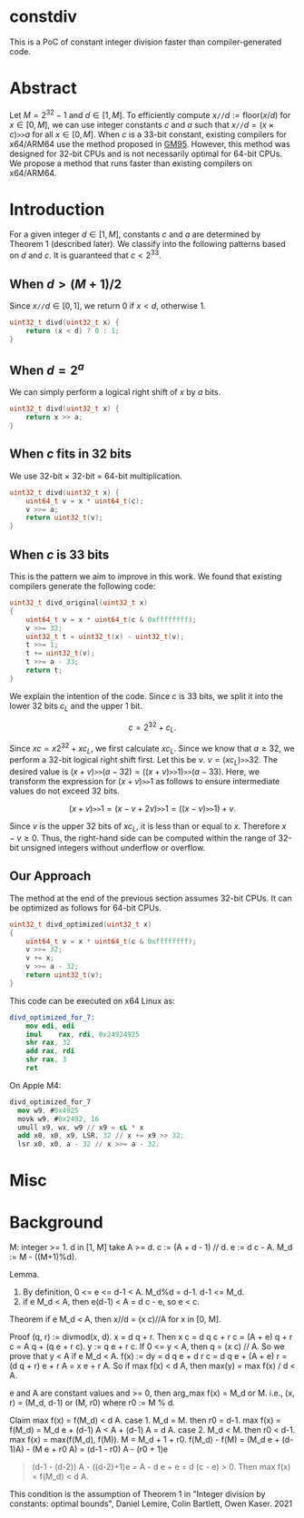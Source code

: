 # constdiv
This is a PoC of constant integer division faster than compiler-generated code.

# Abstract
Let $M=2^{32}-1$ and $d \in [1, M]$.
To efficiently compute $x\texttt{//}d := \mathrm{floor}(x/d)$ for $x \in [0, M]$,
we can use integer constants $c$ and $a$ such that $x \texttt{//} d = (x \times c) \texttt{>>} a$ for all $x \in [0, M]$.
When $c$ is a 33-bit constant, existing compilers for x64/ARM64 use the method proposed in [GM95](https://dl.acm.org/doi/10.1145/178243.178249).
However, this method was designed for 32-bit CPUs and is not necessarily optimal for 64-bit CPUs.
We propose a method that runs faster than existing compilers on x64/ARM64.

# Introduction

For a given integer $d \in [1, M]$, constants $c$ and $a$ are determined by Theorem 1 (described later).
We classify into the following patterns based on $d$ and $c$. It is guaranteed that $c < 2^{33}$.

## When $d > (M+1)/2$
Since $x\texttt{//}d \in [0, 1]$, we return 0 if $x < d$, otherwise 1.

```cpp
uint32_t divd(uint32_t x) {
    return (x < d) ? 0 : 1;
}
```

## When $d=2^a$
We can simply perform a logical right shift of $x$ by $a$ bits.

```cpp
uint32_t divd(uint32_t x) {
    return x >> a;
}
```

## When $c$ fits in 32 bits
We use 32-bit × 32-bit = 64-bit multiplication.

```cpp
uint32_t divd(uint32_t x) {
    uint64_t v = x * uint64_t(c);
    v >>= a;
    return uint32_t(v);
}
```

## When $c$ is 33 bits
This is the pattern we aim to improve in this work.
We found that existing compilers generate the following code:

```cpp
uint32_t divd_original(uint32_t x)
{
	uint64_t v = x * uint64_t(c & 0xffffffff);
	v >>= 32;
	uint32_t t = uint32_t(x) - uint32_t(v);
	t >>= 1;
	t += uint32_t(v);
	t >>= a - 33;
	return t;
}
```
We explain the intention of the code.
Since $c$ is 33 bits, we split it into the lower 32 bits $c_L$ and the upper 1 bit.

$$
c = 2^{32} + c_L.
$$

Since $x c = x 2^{32} + x c_L$, we first calculate $x c_L$.
Since we know that $a \ge 32$, we perform a 32-bit logical right shift first.
Let this be $v$. $v = (x c_L) \texttt{>>} 32$.
The desired value is $(x + v) \texttt{>>} (a-32) = ((x + v) \texttt{>>} 1) \texttt{>>} (a-33)$.
Here, we transform the expression for $(x + v) \texttt{>>} 1$ as follows to ensure intermediate values do not exceed 32 bits.

$$
(x + v)\texttt{>>}1 = (x - v + 2 v)\texttt{>>}1 = ((x-v)\texttt{>>}1) + v.
$$

Since $v$ is the upper 32 bits of $x c_L$, it is less than or equal to $x$. Therefore $x - v \ge 0$.
Thus, the right-hand side can be computed within the range of 32-bit unsigned integers without underflow or overflow.

## Our Approach
The method at the end of the previous section assumes 32-bit CPUs. It can be optimized as follows for 64-bit CPUs.

```cpp
uint32_t divd_optimized(uint32_t x)
{
	uint64_t v = x * uint64_t(c & 0xffffffff);
	v >>= 32;
	v += x;
	v >>= a - 32;
	return uint32_t(v);
}
```

This code can be executed on x64 Linux as:

```nasm
divd_optimized_for_7:
    mov edi, edi
    imul    rax, rdi, 0x24924925
    shr rax, 32
    add rax, rdi
    shr rax, 3
    ret
```

On Apple M4:

```nasm
divd_optimized_for_7
  mov w9, #0x4925
  movk w9, #0x2492, 16
  umull x9, wx, w9 // x9 = cL * x
  add x0, x0, x9, LSR, 32 // x += x9 >> 32;
  lsr x0, x0, a - 32 // x >>= a - 32;
```


# Misc


# Background
M: integer >= 1.
d in [1, M]
take A >= d.
  c := (A + d - 1) // d.
  e := d c - A.
  M_d := M - ((M+1)%d).

Lemma.
1. By definition,
  0 <= e <= d-1 < A.
  M_d%d = d-1.
  d-1 <= M_d.
2. if e M_d < A, then e(d-1) < A = d c - e, so e < c.

Theorem
if e M_d < A, then x//d = (x c)//A for x in [0, M].

Proof
(q, r) := divmod(x, d). x = d q + r.
Then x c = d q c + r c = (A + e) q + r c = A q + (q e + r c).
y := q e + r c.
If 0 <= y < A, then q = (x c) // A.
So we prove that y < A if e M_d < A.
f(x) := dy = d q e + d r c = d q e + (A + e) r = (d q + r) e + r A = x e + r A.
So if max f(x) < d A, then max(y) = max f(x) / d < A.

e and A are constant values and >= 0, then arg_max f(x) = M_d or M.
i.e., (x, r) = (M_d, d-1) or (M, r0) where r0 := M % d.

Claim max f(x) = f(M_d) < d A.
case 1. M_d = M. then r0 = d-1. max f(x) = f(M_d) = M_d e + (d-1) A < A + (d-1) A = d A.
case 2. M_d < M. then r0 < d-1. max f(x) = max(f(M_d), f(M)).
M = M_d + 1 + r0.
f(M_d) - f(M) = (M_d e + (d-1)A) - (M e + r0 A) = (d-1 - r0) A - (r0 + 1)e
>(d-1 - (d-2)) A - ((d-2)+1)e = A - d e + e = d (c - e) > 0.
Then max f(x) = f(M_d) < d A.

This condition is the assumption of Theorem 1 in
"Integer division by constants: optimal bounds", Daniel Lemire, Colin Bartlett, Owen Kaser. 2021

